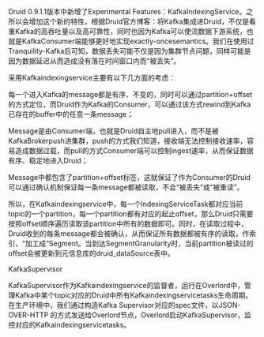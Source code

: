 Druid 0.9.1.1版本中新增了Experimental Features：KafkaIndexingService。之所以会增加这个新的特性，根据Druid官方博客：将Kafka集成进Druid，不仅是看重Kafka的高吞吐量以及高可靠性，同时也因为Kafka可以使流数据下游系统，也就是KafkaConsumer端能够更好地实现exactly-oncesemantics。我们在使用过Tranquility-Kafka后可知，数据丢失可能不仅是因为集群节点问题，同样可能是因为数据延迟从而造成没有落在时间窗口内而“被丢失”。



采用Kafkaindexingservice主要有以下几方面的考虑：



每一个进入Kafka的message都是有序、不变的，同时可以通过partition+offset的方式定位，而Druid作为Kafka的Consumer，可以通过该方式rewind到Kafka已存在的buffer中的任意一条message；



Message是由Consumer端，也就是Druid自主地pull进入，而不是被KafkaBrokerpush进集群，push的方式我们知道，接收端无法控制接收速率，容易造成数据过载，而pull的方式Consumer端可以控制ingest速率，从而保证数据有序、稳定地进入Druid；



Message中都包含了partition+offset标签，这就保证了作为Consumer的Druid可以通过确认机制保证每一条message都被读取，不会“被丢失”或“被重读”。



所以，在Kafkaindexingservice中，每一个IndexingServiceTask都对应当前topic的一个partition，每一个partition都有对应的起止offset，那么Druid只需要按照offset顺序遍历读取该partition中所有的数据即可。同时，在读取过程中，Druid收到的每条message都会被确认，从而保证所有数据都被有序的读取，作索引，“加工成”Segment。当到达SegmentGranularity时，当前partition被读过的offset会被更新到元信息库的druid\_dataSource表中。



KafkaSupervisor 

KafkaSupervisor作为Kafkaindexingservice的监督者，运行在Overlord中，管理Kafka中某个topic对应的Druid中所有Kafkaindexingservicetasks生命周期。在生产环境中，我们通过构造Kafka Supervisor对应的spec文件，以JSON-OVER-HTTP 的方式发送给Overlord节点，Overlord启动KafkaSupervisor，监控对应的Kafkaindexingservicetasks。



